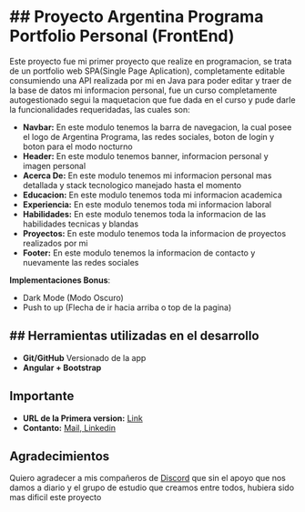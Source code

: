 <h1>## Proyecto Argentina Programa Portfolio Personal (FrontEnd)</h1>

Este proyecto fue mi primer proyecto que realize en programacion, se trata de un portfolio web SPA(Single Page Aplication), completamente editable consumiendo una API realizada por mi en Java para poder editar y traer de la base de datos mi informacion personal, fue un curso completamente autogestionado segui la maquetacion que fue dada en el curso y pude darle la funcionalidades requeridadas, las cuales son:

- <b>Navbar:</b> En este modulo tenemos la barra de navegacion, la cual posee el logo de Argentina Programa, las redes sociales, boton de login y boton para el modo nocturno
- <b>Header:</b> En este modulo tenemos banner, informacion personal y imagen personal
- <b>Acerca De:</b> En este modulo tenemos mi informacion personal mas detallada y stack tecnologico manejado hasta el momento
- <b>Educacion:</b> En este modulo tenemos toda mi informacion academica
- <b>Experiencia:</b> En este modulo tenemos toda mi informacion laboral
- <b>Habilidades:</b> En este modulo tenemos toda la informacion de las habilidades tecnicas y blandas
- <b>Proyectos:</b> En este modulo tenemos toda la informacion de proyectos realizados por mi
- <b>Footer:</b> En este modulo tenemos la informacion de contacto y nuevamente las redes sociales

<b>Implementaciones Bonus</b>: 

- Dark Mode (Modo Oscuro)
- Push to up (Flecha de ir hacia arriba o top de la pagina)

<h2>## Herramientas utilizadas en el desarrollo</h2>

- <b>Git/GitHub</b> Versionado de la app
- <b>Angular + Bootstrap</b> 

## Importante

- <b>URL de la Primera version:</b> <a href="https://mauriciorios-c84ac.web.app/home"> Link</a>
- <b>Contanto:</b> <a href="mailto:mauri.rios991@gmail.com"> Mail</a>,<a href="https://www.linkedin.com/in/mauri-rios/"> Linkedin</a>

## Agradecimientos

Quiero agradecer a mis compañeros de <a href="https://discord.gg/UBCGfbmq">Discord</a> que sin el apoyo que nos damos a diario y el grupo de estudio que creamos entre todos, hubiera sido mas dificil este proyecto 



